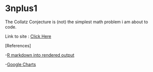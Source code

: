# 3nplus1
The Collatz Conjecture is (not) the simplest math problem i am about to code.

Link to site : [Click Here](https://f1u7r2y9.github.io/3nplus1/) 

[References]

-[R markdown into rendered output](https://www.earthdatascience.org/courses/earth-analytics/document-your-science/knit-rmarkdown-document-to-pdf/)

-[Google Charts](https://developers.google.com/chart/interactive/docs/gallery/linechart)
